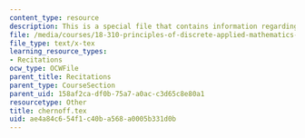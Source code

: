 ```yaml
---
content_type: resource
description: This is a special file that contains information regarding Chernoff bounds.
file: /media/courses/18-310-principles-of-discrete-applied-mathematics-fall-2013/ae4a84c654f1c40ba568a0005b331d0b_chernoff.tex
file_type: text/x-tex
learning_resource_types:
- Recitations
ocw_type: OCWFile
parent_title: Recitations
parent_type: CourseSection
parent_uid: 158af2ca-df0b-75a7-a0ac-c3d65c8e80a1
resourcetype: Other
title: chernoff.tex
uid: ae4a84c6-54f1-c40b-a568-a0005b331d0b
---
```


